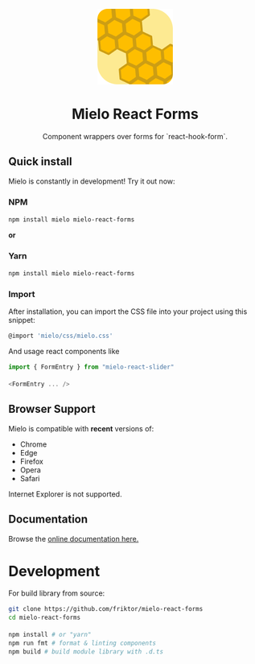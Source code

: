 <p align="center">
  <img src="https://raw.githubusercontent.com/mielo-ui/mielo.css/main/logo.png" />
</p>

<h1 align="center">
  Mielo React Forms
</h1>

<p align="center">
  Component wrappers over forms for `react-hook-form`.
</p>

## Quick install

Mielo is constantly in development! Try it out now:

### NPM

```sh
npm install mielo mielo-react-forms
```

**or**

### Yarn

```sh
npm install mielo mielo-react-forms
```

### Import

After installation, you can import the CSS file into your project using this snippet:

```sh
@import 'mielo/css/mielo.css'
```

And usage react components like

``` typescript
import { FormEntry } from "mielo-react-slider"

<FormEntry ... />
```

## Browser Support

Mielo is compatible with **recent** versions of:

- Chrome
- Edge
- Firefox
- Opera
- Safari

Internet Explorer is not supported.

## Documentation
Browse the [online documentation here.](#todo)

# Development
For build library from source:

``` sh
git clone https://github.com/friktor/mielo-react-forms
cd mielo-react-forms

npm install # or "yarn"
npm run fmt # format & linting components
npm build # build module library with .d.ts
```